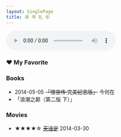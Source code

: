 ```yaml
---
layout: SinglePage
title: 诗 书 礼 乐
---
```

<audio controls="controls" height="100" width="100">
	<source src="http://vivlong.qiniudn.com/github/%E5%88%9D%E9%9B%AA-Bandari.mp3" type="audio/mp3" />
	<embed height="100" width="100" src="http://vivlong.qiniudn.com/github/%E5%88%9D%E9%9B%AA-Bandari.mp3" />
</audio>

### &hearts; My Favorite

### Books

* 2014-05-05    <del>「悟空传·完美纪念版」</del> 今何在
* 「浪潮之巅（第二版 下）」


### Movies

* &#9733;&#9733;&#9733;&#9733;&#9734; <del> 
[天注定](http://movie.douban.com/subject/21941283/)</del> 2014-03-30
